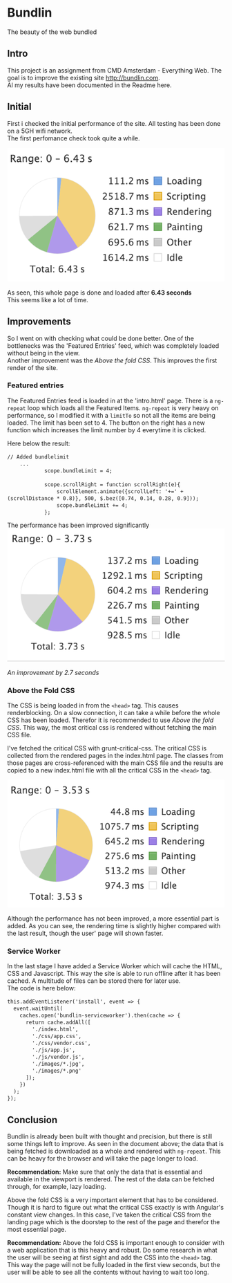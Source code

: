 # Bundlin  
The beauty of the web bundled

## Intro  
This project is an assignment from CMD Amsterdam - Everything Web. The goal is to improve the existing site http://bundlin.com.  
Al my results have been documented in the Readme here.  

## Initial  
First i checked the initial performance of the site. All testing has been done on a 5GH wifi network.  
The first perfomance check took quite a while.

![init](readme-images/start.png)  
  
As seen, this whole page is done and loaded after **6.43 seconds**  
This seems like a lot of time.  

## Improvements  
So I went on with checking what could be done better. One of the bottlenecks was the 'Featured Entries' feed, which was completely loaded without being in the view.  
Another improvement was the *Above the fold CSS*. This improves the first render of the site.

### Featured entries  
The Featured Entries feed is loaded in at the 'intro.html' page. There is a `ng-repeat` loop which loads all the Featured Items. `ng-repeat` is very heavy on performance, so I modified it with a `limitTo` so not all the items are being loaded.
The limit has been set to 4. The button on the right has a new function which increases the limit number by 4 everytime it is clicked. 
  
Here below the result:
```
// Added bundlelimit
    ...
            scope.bundleLimit = 4;

            scope.scrollRight = function scrollRight(e){
                scrollElement.animate({scrollLeft: '+=' + (scrollDistance * 0.8)}, 500, $.bez([0.74, 0.14, 0.28, 0.9]));
                scope.bundleLimit += 4;
            };
```  
The performance has been improved significantly  
![limit](readme-images/limit.png)  

*An improvement by 2.7 seconds*  

### Above the Fold CSS  
The CSS is being loaded in from the `<head>` tag. This causes renderblocking. On a slow connection, it can take a while before the whole CSS has been loaded. Therefor it is recommended to use *Above the fold CSS*. This way, the most critical css is rendered without fetching the main CSS file.  

I've fetched the critical CSS with grunt-critical-css. The critical CSS is collected from the rendered pages in the index.html page. The classes from those pages are cross-referenced with the main CSS file and the results are copied to a new index.html file with all the critical CSS in the `<head>` tag.  

![above](readme-images/above.png)  

Although the performance has not been improved, a more essential part is added. As you can see, the rendering time is slightly higher compared with the last result, though the user' page will shown faster.  

### Service Worker  
In the last stage I have added a Service Worker which will cache the HTML, CSS and Javascript. This way the site is able to run offline after it has been cached. A multitude of files can be stored there for later use.  
The code is here below:  
``` 
this.addEventListener('install', event => {
  event.waitUntil(
    caches.open('bundlin-serviceworker').then(cache => {
      return cache.addAll([
        './index.html',
        './css/app.css',
        './css/vendor.css',
        './js/app.js',
        './js/vendor.js',
        './images/*.jpg',
        './images/*.png'
      ]);
    })
  );
});
```

## Conclusion 

Bundlin is already been built with thought and precision, but there is still some things left to improve. As seen in the document above; the data that is being fetched is downloaded as a whole and rendered with `ng-repeat`. This can be heavy for the browser and will take the page longer to load. 

**Recommendation:** Make sure that only the data that is essential and available in the viewport is rendered. The rest of the data can be fetched through, for example, lazy loading.  

Above the fold CSS is a very important element that has to be considered. Though it is hard to figure out what the critical CSS exactly is with Angular's constant view changes. In this case, I've taken the critical CSS from the landing page which is the doorstep to the rest of the page and therefor the most essential page.  

**Recommendation:** Above the fold CSS is important enough to consider with a web application that is this heavy and robust. Do some research in what the user will be seeing at first sight and add the CSS into the `<head>` tag. This way the page will not be fully loaded in the first view seconds, but the user will be able to see all the contents without having to wait too long.


